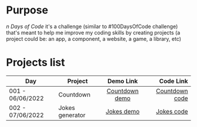 # Purpose 
*n Days of Code* it's a challenge (similar to #100DaysOfCode challenge) that's meant to help me improve my coding skills by creating projects (a project could be: an app, a component, a website, a game, a library, etc) 

# Projects list 
|Day             |Project    | Demo Link     | Code Link |
|----------------| -----------|:-------------:| ---------:|
|001 - 06/06/2022| Countdown |[Countdown demo]|[Countdown code]|
|002 - 07/06/2022| Jokes generator |[Jokes demo]|[Jokes code]|


[Countdown demo]: https://trstefan.github.io/ndaysofcode/Countdown/index.html
[Countdown code]: https://github.com/trstefan/ndaysofcode/tree/master/Countdown

[Jokes demo]: https://trstefan.github.io/ndaysofcode/Jokes%20Generator/index.html
[Jokes code]: https://github.com/trstefan/ndaysofcode/tree/master/Jokes%20Generator

